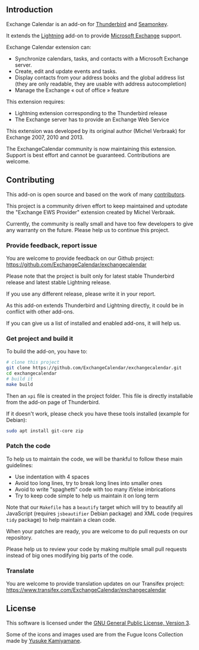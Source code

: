 ## Introduction

Exchange Calendar is an add-on for [Thunderbird](https://mozilla.org/thunderbird)
and [Seamonkey](https://www.seamonkey-project.org/).

It extends the [Lightning](https://mozilla.org/calendar) add-on to provide
[Microsoft Exchange](http://microsoft.com/exchange) support.

Exchange Calendar extension can:
  * Synchronize calendars, tasks, and contacts with a Microsoft Exchange server.
  * Create, edit and update events and tasks.
  * Display contacts from your address books and the global address list
    (they are only readable, they are usable with address autocompletion)
  * Manage the Exchange « out of office » feature

This extension requires:
  * Lightning extension corresponding to the Thunderbird release
  * The Exchange server has to provide an Exchange Web Service

This extension was developed by its original author (Michel Verbraak) for
Exchange 2007, 2010 and 2013.

The ExchangeCalendar community is now maintaining this extension. Support is
best effort and cannot be guaranteed. Contributions are welcome.

## Contributing

This add-on is open source and based on the work of many
[contributors](https://github.com/ExchangeCalendar/exchangecalendar/graphs/contributors).

This project is a community driven effort to keep maintained and uptodate
the "Exchange EWS Provider" extension created by Michel Verbraak.

Currently, the community is really small and have too few developers to
give any warranty on the future. Please help us to continue this project.

### Provide feedback, report issue

You are welcome to provide feedback on our Github project:
https://github.com/ExchangeCalendar/exchangecalendar

Please note that the project is built only for latest stable Thunderbird release
and latest stable Lightning release.

If you use any different release, please write it in your report.

As this add-on extends Thunderbird and Lightning directly, it could be in
conflict with other add-ons.

If you can give us a list of installed and enabled add-ons, it will help us.

### Get project and build it

To build the add-on, you have to:
```bash
# clone this project
git clone https://github.com/ExchangeCalendar/exchangecalendar.git
cd exchangecalendar
# build it
make build
```
Then an `xpi` file is created in the project folder.
This file is directly installable from the add-on page of Thunderbird.

If it doesn't work, please check you have these tools installed (example for
Debian):
```bash
sudo apt install git-core zip
```

### Patch the code

To help us to maintain the code, we will be thankful to follow these main
guidelines:

* Use indentation with 4 spaces
* Avoid too long lines, try to break long lines into smaller ones
* Avoid to write "spaghetti" code with too many if/else imbrications
* Try to keep code simple to help us maintain it on long term

Note that our `Makefile` has a `beautify` target which will try to beautify
all JavaScript (requires `jsbeautifier` Debian package) and XML code
(requires `tidy` package) to help maintain a clean code.

When your patches are ready, you are welcome to do pull requests on our
repository.

Please help us to review your code by making multiple small pull
requests instead of big ones modifying big parts of the code.

### Translate

You are welcome to provide translation updates on our Transifex project:
https://www.transifex.com/ExchangeCalendar/exchangecalendar

## License

This software is licensed under the
[GNU General Public License, Version 3](http://www.gnu.org/licenses/gpl.html).

Some of the icons and images used are from the Fugue Icons Collection made
by [Yusuke Kamiyamane](http://p.yusukekamiyamane.com/).
